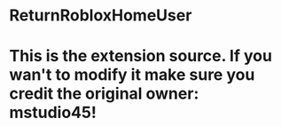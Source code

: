 # ReturnRobloxHomeUser
# This is the extension source. If you wan't to modify it make sure you credit the original owner: mstudio45!
